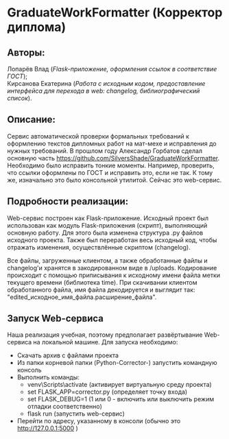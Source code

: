 # GraduateWorkFormatter (Корректор диплома)

## Авторы:
Лопарёв Влад (*Flask-приложение, оформления ссылок в соответствие ГОСТ*);\
Кирсанова Екатерина (*Работа с исходным кодом, предоставление интерфейса для перехода в web: changelog, библиографический список*).

## Описание:
Сервис автоматической проверки формальных требований к оформлению текстов дипломных работ на мат-мехе и исправления до нужных требований.
В прошлом году Александр Горбатов сделал основную часть https://github.com/SilversShade/GraduateWorkFormatter.
Необходимо было исправить тонкие моменты. Например, проверить, что ссылки оформлены по ГОСТ и исправить это, если не так.
К тому же, изначально это было консольной утилитой. Сейчас это web-сервис.

## Подробности реализации:
Web-сервис построен как Flask-приложение.
Исходный проект был использован как модуль Flask-приложения (скрипт), выполняющий основную работу.
Для этого была изменена структура .py файлов исходного проекта.
Также был переработан весь исходный код, чтобы отражать изменения, осуществлённые скриптом (changelog).

Все файлы, загруженные клиентом, а также обработанные файлы и changelog'и хранятся в закодированном виде в /uploads.
Кодирование происходит с помощью приписывания к исходному имени файла метки текущего времени (библиотека time).
При скачивании клиентом обработанного файла, имя файла декодируется и выглядит так: "edited_исходное_имя_файла.расширение_файла".

## Запуск Web-сервиса
Наша реализация учебная, поэтому предполагает развёртывание Web-сервиса на локальной машине.
Для запуска необходимо:
- Скачать архив с файлами проекта
- Из папки корневой папки (Python-Corrector-) запустить командную консоль
- Выполнить команды:
	- venv\Scripts\activate (активирует виртуальную среду проекта)
	- set FLASK_APP=corrector.py (определяет точку входа)
	- set FLASK_DEBUG=1 (1 или 0 - включить или выключить режим отладки соответственно)
	- flask run (запустить web-сервис)
- Перейти по адресу, указанному в консоли (обычно это http://127.0.0.1:5000 )
